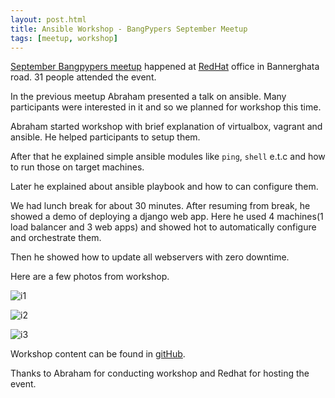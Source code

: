 ```yaml
---
layout: post.html
title: Ansible Workshop - BangPypers September Meetup
tags: [meetup, workshop]
---
```


[September Bangpypers meetup](http://www.meetup.com/BangPypers/events/225109014/) happened at [RedHat][] office in Bannerghata road. 31 people attended the event.

In the previous meetup Abraham presented a talk on ansible. Many participants were interested in it and so we planned for workshop this time.

Abraham started workshop with brief explanation of virtualbox, vagrant and ansible. He helped participants to setup them.

After that he explained simple ansible modules like `ping`, `shell` e.t.c and how to run those on target machines.

Later he explained about ansible playbook and how to can configure them.

We had lunch break for about 30 minutes. After resuming from break, he showed a demo of deploying a django web app. Here he used 4 machines(1 load balancer and 3 web apps) and showed hot to automatically configure and orchestrate them.

Then he showed how to update all webservers with zero downtime.

Here are a few photos from workshop.

![i1](http://photos4.meetupstatic.com/photos/event/d/8/a/f/highres_454255471.jpeg)

![i2](http://photos4.meetupstatic.com/photos/event/d/8/c/1/highres_454255489.jpeg)

![i3](http://photos1.meetupstatic.com/photos/event/d/8/d/8/highres_454255512.jpeg)

Workshop content can be found in [gitHub][].


Thanks to Abraham for conducting workshop and Redhat for hosting the event.


[Redhat]: https://www.redhat.com
[github]: https://github.com/abrahamvarricatt/ansible-demo-debug
[abraham]: https://in.linkedin.com/in/abrahamvarricatt
